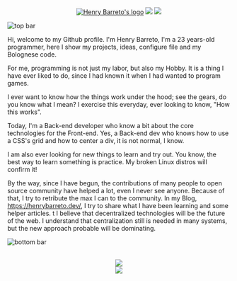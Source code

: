 <div align="center">
  <a href="https://henrybarreto.dev/" target="_blank"><img src="https://user-images.githubusercontent.com/23109089/151450546-7c9278d2-e01c-420e-934a-b2c2441acd18.png" alt="Henry Barreto's logo" /></a>
  <a href="https://twitter.com/henrybarreto_"><img src="https://img.shields.io/badge/Twitter-1DA1F2?style=for-the-badge&logo=twitter&logoColor=white" /></a>
  <a href="https://www.linkedin.com/in/ruan-figueiredo/"><img src="https://img.shields.io/badge/LinkedIn-0077B5?style=for-the-badge&logo=linkedin&logoColor=white" /></a>
  <br />
</div>

![top bar](https://user-images.githubusercontent.com/23109089/151434150-512e3a4e-b3fb-491d-8943-aac6ebffb449.png)

Hi, welcome to my Github profile. I'm Henry Barreto, I'm a 23 years-old programmer, here I show my projects, ideas, configure file and my Bolognese code.

For me, programming is not just my labor, but also my Hobby. It is a thing I have ever liked to do, since I had known it when I had wanted to program games.

I ever want to know how the things work under the hood; see the gears, do you know what I mean? I exercise this everyday, ever looking to know, "How this works".

Today, I'm a Back-end developer who know a bit about the core technologies for the Front-end. Yes, a Back-end dev who knows how to use a CSS's grid and how to center a div, it is not normal, I know.

I am also ever looking for new things to learn and try out. You know, the best way to learn something is practice. My broken Linux distros will confirm it!

By the way, since I have begun, the contributions of many people to open source community have helped a lot, even I never see anyone. Because of that, I try to retribute the max I can to the community. In my Blog, https://henrybarreto.dev/, I try to share what I have been learning and some helper articles.
t
I believe that decentralized technologies will be the future of the web. I understand that centralization still is needed in many systems, but the new approach probable will be dominating.

![bottom bar](https://user-images.githubusercontent.com/23109089/151434150-512e3a4e-b3fb-491d-8943-aac6ebffb449.png)

<div align="center">
  <br />
  <img src="https://cr-skills-chart-widget.azurewebsites.net/api/api?username=henrybarreto&branding=false&width=700px&skills=Rust,Go,JavaScript,TypeScript,Java" />
</div>

<div align="center">
  <img src="https://user-images.githubusercontent.com/23109089/151437124-ef796517-a3fd-4692-b5b9-af1ca26592d5.png" />
</div>
